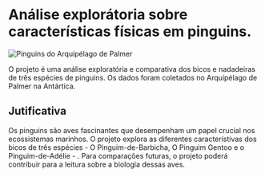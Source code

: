 # Análise explorátoria sobre características físicas em pinguins.

![Pinguins do Arquipélago de Palmer](https://github.com/allisonhorst/palmerpenguins/raw/main/man/figures/lter_penguins.png)

O projeto é uma análise exploratória e comparativa dos bicos e nadadeiras de três espécies de pinguins. Os dados foram coletados no Arquipélago de Palmer na Antártica. 

## Jutificativa 

Os pinguins são aves fascinantes que desempenham um papel crucial nos ecossistemas marinhos. O projeto explora as diferentes característivas dos bicos de três espécies - O Pinguim-de-Barbicha, O Pinguim Gentoo e o Pinguim-de-Adélie - . Para comparações futuras, o projeto poderá contribuir para a leitura sobre a biologia dessas aves.
